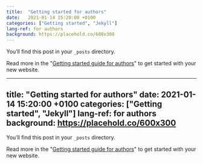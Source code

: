 ```yaml
---
title:  "Getting started for authors"
date:   2021-01-14 15:20:00 +0100
categories: ["Getting started", "Jekyll"]
lang-ref: for authors
background: https://placehold.co/600x300
---
```

You’ll find this post in your `_posts` directory.

Read more in the "[Getting started guide for authors](https://github.com/gbif/hosted-portals/blob/main/getting-started/for-authors.md)" to get started with your new website.

---
title:  "Getting started for authors"
date:   2021-01-14 15:20:00 +0100
categories: ["Getting started", "Jekyll"]
lang-ref: for authors
background: https://placehold.co/600x300
---
You’ll find this post in your `_posts` directory.

Read more in the "[Getting started guide for authors](https://github.com/gbif/hosted-portals/blob/main/getting-started/for-authors.md)" to get started with your new website.
